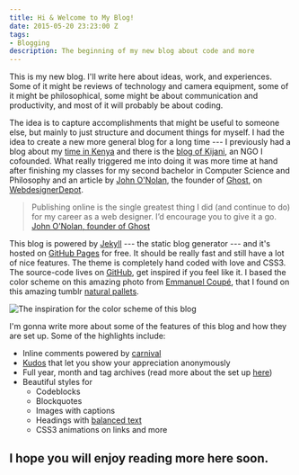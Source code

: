 ```yaml
---
title: Hi & Welcome to My Blog!
date: 2015-05-20 23:23:00 Z
tags:
- Blogging
description: The beginning of my new blog about code and more
---
```


This is my new blog. I'll write here about ideas, work, and experiences. Some of it might be reviews of technology and camera equipment, some of it might be philosophical, some might be about communication and productivity, and most of it will probably be about coding.

The idea is to capture accomplishments that might be useful to someone else, but mainly to just structure and document things for myself. I had the idea to create a new more general blog for a long time --- I previously had a blog about my [time in Kenya](http://www.tobiaslohse.com/kenya/blog/) and there is the [blog of Kijani](http://blog.kijani.co), an NGO I cofounded. What really triggered me into doing it was more time at hand after finishing my classes for my second bachelor in Computer Science and Philosophy and an article by [John O'Nolan](http://john.onolan.org/), the founder of [Ghost](https://ghost.org/), on [WebdesignerDepot](http://www.webdesignerdepot.com/2015/04/how-to-grow-a-successful-design-career-by-blogging/).

> Publishing online is the single greatest thing I did (and continue to do) for my career as a web designer. I’d encourage you to give it a go. [John O'Nolan, founder of Ghost](http://www.webdesignerdepot.com/2015/04/how-to-grow-a-successful-design-career-by-blogging/)

This blog is powered by [Jekyll](http://jekyll.com) --- the static blog generator --- and it's hosted on [GitHub Pages](https://pages.github.com/) for free. It should be really fast and still have a lot of nice features. The theme is completely hand coded with love and CSS3. The source-code lives on [GitHub](https://github.com/MrLoh/MrLoh.github.io), get inspired if you feel like it. I based the color scheme on this amazing photo from [Emmanuel Coupé](http://www.emmanuelcoupe.com/photo/is0779/), that I found on this amazing tumblr [natural pallets](http://palettes.co/post/75914098457/photo-by-emmanuel-coupe).

![The inspiration for the color scheme of this blog](/assets/img/2015-05-11-color-sheme.jpg)

I'm gonna write more about some of the features of this blog and how they are set up. Some of the highlights include:

- Inline comments powered by [carnival](https://carnivalapp.io/)
- [Kudos](http://amitu.com/2013/04/kudos-using-parse-for-jekyll/) that let you show your appreciation anonymously
- Full year, month and tag archives (read more about the set up [here](http://MrLoh.se/2015/06/automatic-archives-for-jekyll-on-github-pages/))
- Beautiful styles for
  - Codeblocks
  - Blockquotes
  - Images with captions
  - Headings with [balanced text](https://github.com/adobe-webplatform/balance-text)
  - CSS3 animations on links and more

## I hope you will enjoy reading more here soon.
